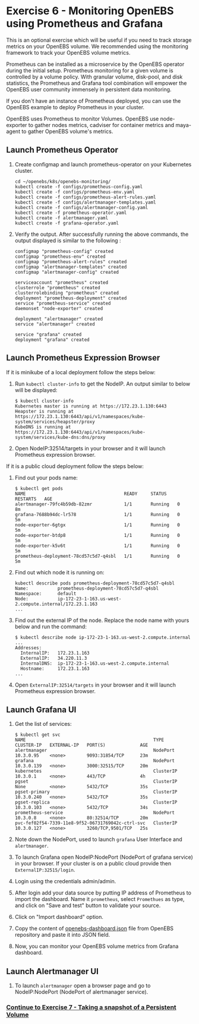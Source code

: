 # Exercise 6 - Monitoring OpenEBS using Prometheus and Grafana

This is an optional exercise which will be useful if you need to track storage metrics on your OpenEBS volume. We recommended using the monitoring framework to track your OpenEBS volume metrics.

Prometheus can be installed as a microservice by the OpenEBS operator during the initial setup. Prometheus monitoring for a given volume is controlled by a volume policy. With granular volume, disk-pool, and disk statistics, the Prometheus and Grafana tool combination will empower the OpenEBS user community immensely in persistent data monitoring.

If you don't have an instance of Prometheus deployed, you can use the OpenEBS example to deploy Prometheus in your cluster.

OpenEBS uses Prometheus to monitor Volumes. OpenEBS use node-exporter to gather nodes metrics, cadviser for container metrics and maya-agent to gather OpenEBS volume's metrics.

## Launch Prometheus Operator
1.  Create configmap and launch prometheus-operator on your Kubernetes cluster.

    ```
    cd ~/openebs/k8s/openebs-monitoring/
    kubectl create -f configs/prometheus-config.yaml
    kubectl create -f configs/prometheus-env.yaml
    kubectl create -f configs/prometheus-alert-rules.yaml
    kubectl create -f configs/alertmanager-templates.yaml
    kubectl create -f configs/alertmanager-config.yaml
    kubectl create -f prometheus-operator.yaml
    kubectl create -f alertmanager.yaml
    kubectl create -f grafana-operator.yaml
    ```
    
2.  Verify the output. After successfully running the above commands, the output displayed is similar to the following :

    ```
    configmap "prometheus-config" created
    configmap "prometheus-env" created
    configmap "prometheus-alert-rules" created
    configmap "alertmanager-templates" created
    configmap "alertmanager-config" created
    
    serviceaccount "prometheus" created
    clusterrole "prometheus" created
    clusterrolebinding "prometheus" created
    deployment "prometheus-deployment" created
    service "prometheus-service" created
    daemonset "node-exporter" created
    
    deployment "alertmanager" created
    service "alertmanager" created
    
    service "grafana" created
    deployment "grafana" created
    ```

## Launch Prometheus Expression Browser

If it is minikube of a local deployment follow the steps below:

1.  Run `kubectl cluster-info` to get the NodeIP. An output similar to below will be displayed:

    ```
    $ kubectl cluster-info
    Kubernetes master is running at https://172.23.1.130:6443
    Heapster is running at https://172.23.1.130:6443/api/v1/namespaces/kube-system/services/heapster/proxy
    KubeDNS is running at https://172.23.1.130:6443/api/v1/namespaces/kube-system/services/kube-dns:dns/proxy
    ```
    
2.  Open NodeIP:32514/targets in your browser and it will launch Prometheus expression browser.

If it is a public cloud deployment follow the steps below:

1.  Find out your pods name:

    ```
    $ kubectl get pods
    NAME                                     READY     STATUS    RESTARTS   AGE
    alertmanager-79fc4b59db-82zmr            1/1       Running   0          8m
    grafana-7688b94dc-lr578                  1/1       Running   0          5m
    node-exporter-6gtgx                      1/1       Running   0          5m
    node-exporter-btdp8                      1/1       Running   0          5m
    node-exporter-k5v6t                      1/1       Running   0          5m
    prometheus-deployment-78cd57c5d7-q4sbl   1/1       Running   0          5m

    ```

2.  Find out which node it is running on:

    ```
    kubectl describe pods prometheus-deployment-78cd57c5d7-q4sbl
    Name:           prometheus-deployment-78cd57c5d7-q4sbl
    Namespace:      default
    Node:           ip-172-23-1-163.us-west-2.compute.internal/172.23.1.163
    ...
    ```

3.  Find out the external IP of the node. Replace the node name with yours below and run the command:

    ```
    $ kubectl describe node ip-172-23-1-163.us-west-2.compute.internal
    ...
    Addresses:
      InternalIP:   172.23.1.163
      ExternalIP:   34.220.11.3
      InternalDNS:  ip-172-23-1-163.us-west-2.compute.internal
      Hostname:     172.23.1.163
    ...
    ```
    
4.   Open `ExternalIP:32514/targets` in your browser and it will launch Prometheus expression browser.

## Launch Grafana UI

1.  Get the list of services:

    ```
    $ kubectl get svc
    NAME                                                TYPE        CLUSTER-IP   EXTERNAL-IP   PORT(S)             AGE
    alertmanager                                        NodePort    10.3.0.95    <none>        9093:31854/TCP      23m
    grafana                                             NodePort    10.3.0.139   <none>        3000:32515/TCP      20m
    kubernetes                                          ClusterIP   10.3.0.1     <none>        443/TCP             4h
    pgset                                               ClusterIP   None         <none>        5432/TCP            35s
    pgset-primary                                       ClusterIP   10.3.0.240   <none>        5432/TCP            35s
    pgset-replica                                       ClusterIP   10.3.0.103   <none>        5432/TCP            34s
    prometheus-service                                  NodePort    10.3.0.8     <none>        80:32514/TCP        20m
    pvc-fef02f54-7339-11e8-9f52-06731769042c-ctrl-svc   ClusterIP   10.3.0.127   <none>        3260/TCP,9501/TCP   25s

    ```
    
2.  Note down the NodePort, used to launch `grafana` User Interface and `alertmanager`.

3.  To launch Grafana open NodeIP:NodePort (NodePort of grafana service) in your browser. If your cluster is on a public cloud provide then `ExternalIP:32515/login`.

4.  Login using the credentials admin/admin.

5.  After login add your data source by putting IP address of Prometheus to import the dashboard. Name it `prometheus`, select `Promethues` as type, and click on "Save and test" button to validate your source.

6.  Click on "Import dashboard" option.

7.  Copy the content of [openebs-dashboard.json](https://raw.githubusercontent.com/openebs/openebs/master/k8s/openebs-monitoring/openebs-dashboard.json) file from OpenEBS repository and paste it into JSON field.

8.  Now, you can monitor your OpenEBS volume metrics from Grafana dashboard.

## Launch Alertmanager UI
1.  To launch `alertmanager` open a browser page and go to NodeIP:NodePort (NodePort of alertmanager service).
   
### [Continue to Exercise 7 - Taking a snapshot of a Persistent Volume](../exercise-7)
